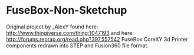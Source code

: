 # FuseBox-Non-Sketchup
Original project by _AlexY found here: http://www.thingiverse.com/thing:1047193 and here: http://forums.reprap.org/read.php?397,557542
FuseBox CoreXY 3d Printer components redrawn into STEP and Fusion360 file format.
